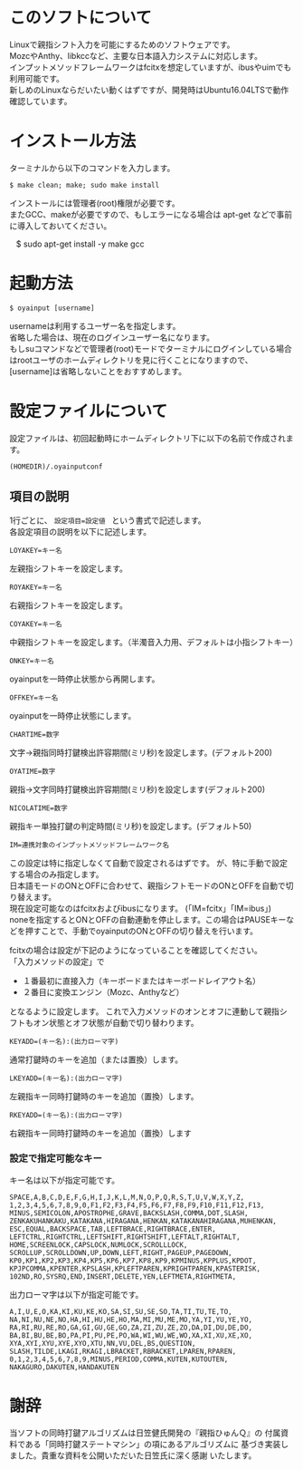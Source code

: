 # このソフトについて

Linuxで親指シフト入力を可能にするためのソフトウェアです。  
MozcやAnthy、libkccなど、主要な日本語入力システムに対応します。  
インプットメソッドフレームワークはfcitxを想定していますが、ibusやuimでも利用可能です。  
新しめのLinuxならだいたい動くはずですが、開発時はUbuntu16.04LTSで動作確認しています。
  
# インストール方法
  
ターミナルから以下のコマンドを入力します。

    $ make clean; make; sudo make install

インストールには管理者(root)権限が必要です。  
またGCC、makeが必要ですので、もしエラーになる場合は apt-get などで事前に導入しておいてください。

    $ sudo apt-get install -y make gcc


# 起動方法

    $ oyainput [username]

usernameは利用するユーザー名を指定します。  
省略した場合は、現在のログインユーザー名になります。  
もしsuコマンドなどで管理者(root)モードでターミナルにログインしている場合はrootユーザのホームディレクトリを見に行くことになりますので、[username]は省略しないことをおすすめします。


# 設定ファイルについて
設定ファイルは、初回起動時にホームディレクトリ下に以下の名前で作成されます。

    (HOMEDIR)/.oyainputconf

## 項目の説明 

1行ごとに、 `設定項目=設定値 ` という書式で記述します。  
各設定項目の説明を以下に記述します。  
 
    LOYAKEY=キー名 

左親指シフトキーを設定します。
 
    ROYAKEY=キー名 

右親指シフトキーを設定します。

    COYAKEY=キー名 

中親指シフトキーを設定します。（半濁音入力用、デフォルトは小指シフトキー）

    ONKEY=キー名 

oyainputを一時停止状態から再開します。
 
    OFFKEY=キー名 

oyainputを一時停止状態にします。
 
    CHARTIME=数字

文字->親指同時打鍵検出許容期間(ミリ秒)を設定します。(デフォルト200)

    OYATIME=数字

親指->文字同時打鍵検出許容期間(ミリ秒)を設定します(デフォルト200)

    NICOLATIME=数字 

親指キー単独打鍵の判定時間(ミリ秒)を設定します。(デフォルト50)
 
    IM=連携対象のインプットメソッドフレームワーク名 

この設定は特に指定しなくて自動で設定されるはずです。
が、特に手動で設定する場合のみ指定します。    
日本語モードのONとOFFに合わせて、親指シフトモードのONとOFFを自動で切り替えます。  
現在設定可能なのはfcitxおよびibusになります。 (「IM=fcitx」「IM=ibus」)  
noneを指定するとONとOFFの自動連動を停止します。この場合はPAUSEキーなどを押すことで、手動でoyainputのONとOFFの切り替えを行います。
  
fcitxの場合は設定が下記のようになっていることを確認してください。  
「入力メソッドの設定」で  

* １番最初に直接入力（キーボードまたはキーボードレイアウト名） 
* ２番目に変換エンジン（Mozc、Anthyなど） 

となるように設定します。 
これで入力メソッドのオンとオフに連動して親指シフトもオン状態とオフ状態が自動で切り替わります。  

    KEYADD=(キー名):(出力ローマ字) 

通常打鍵時のキーを追加（または置換）します。
 
    LKEYADD=(キー名):(出力ローマ字) 

左親指キー同時打鍵時のキーを追加（置換）します。

    RKEYADD=(キー名):(出力ローマ字) 

右親指キー同時打鍵時のキーを追加（置換）します
 

### 設定で指定可能なキー
キー名は以下が指定可能です。  

    SPACE,A,B,C,D,E,F,G,H,I,J,K,L,M,N,O,P,Q,R,S,T,U,V,W,X,Y,Z,
    1,2,3,4,5,6,7,8,9,0,F1,F2,F3,F4,F5,F6,F7,F8,F9,F10,F11,F12,F13,
    MINUS,SEMICOLON,APOSTROPHE,GRAVE,BACKSLASH,COMMA,DOT,SLASH,
    ZENKAKUHANKAKU,KATAKANA,HIRAGANA,HENKAN,KATAKANAHIRAGANA,MUHENKAN,
    ESC,EQUAL,BACKSPACE,TAB,LEFTBRACE,RIGHTBRACE,ENTER,
    LEFTCTRL,RIGHTCTRL,LEFTSHIFT,RIGHTSHIFT,LEFTALT,RIGHTALT,
    HOME,SCREENLOCK,CAPSLOCK,NUMLOCK,SCROLLLOCK,
    SCROLLUP,SCROLLDOWN,UP,DOWN,LEFT,RIGHT,PAGEUP,PAGEDOWN,
    KP0,KP1,KP2,KP3,KP4,KP5,KP6,KP7,KP8,KP9,KPMINUS,KPPLUS,KPDOT,
    KPJPCOMMA,KPENTER,KPSLASH,KPLEFTPAREN,KPRIGHTPAREN,KPASTERISK,
    102ND,RO,SYSRQ,END,INSERT,DELETE,YEN,LEFTMETA,RIGHTMETA,
 
出力ローマ字は以下が指定可能です。  

    A,I,U,E,O,KA,KI,KU,KE,KO,SA,SI,SU,SE,SO,TA,TI,TU,TE,TO,
    NA,NI,NU,NE,NO,HA,HI,HU,HE,HO,MA,MI,MU,ME,MO,YA,YI,YU,YE,YO,
    RA,RI,RU,RE,RO,GA,GI,GU,GE,GO,ZA,ZI,ZU,ZE,ZO,DA,DI,DU,DE,DO,
    BA,BI,BU,BE,BO,PA,PI,PU,PE,PO,WA,WI,WU,WE,WO,XA,XI,XU,XE,XO,
    XYA,XYI,XYU,XYE,XYO,XTU,NN,VU,DEL,BS,QUESTION,
    SLASH,TILDE,LKAGI,RKAGI,LBRACKET,RBRACKET,LPAREN,RPAREN,
    0,1,2,3,4,5,6,7,8,9,MINUS,PERIOD,COMMA,KUTEN,KUTOUTEN,
    NAKAGURO,DAKUTEN,HANDAKUTEN


# 謝辞
当ソフトの同時打鍵アルゴリズムは日笠健氏開発の『親指ひゅんＱ』の
付属資料である「同時打鍵ステートマシン」の項にあるアルゴリズムに
基づき実装しました。貴重な資料を公開いただいた日笠氏に深く感謝
いたします。

